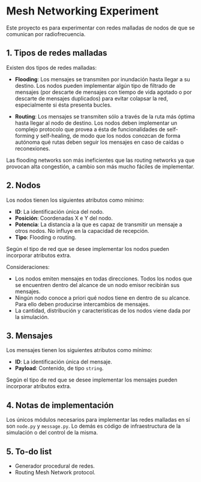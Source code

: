 # Mesh Networking Experiment

Este proyecto es para experimentar con redes malladas de nodos de que se comunican por radiofrecuencia.

## 1. Tipos de redes malladas

Existen dos tipos de redes malladas:

- **Flooding**: Los mensajes se transmiten por inundación hasta llegar a su destino. Los nodos pueden implementar algún tipo de filtrado de mensajes (por descarte de mensajes con tiempo de vida agotado o por descarte de mensajes duplicados) para evitar colapsar la red, especialmente si ésta presenta bucles.

- **Routing**: Los mensajes se transmiten sólo a través de la ruta más óptima hasta llegar al nodo de destino. Los nodos deben implementar un complejo protocolo que provea a ésta de funcionalidades de self-forming y self-healing, de modo que los nodos conozcan de forma autónoma qué rutas deben seguir los mensajes en caso de caídas o reconexiones.

Las flooding networks son más ineficientes que las routing networks ya que provocan alta congestión, a cambio son más mucho fáciles de implementar.

## 2. Nodos

Los nodos tienen los siguientes atributos como mínimo:

- **ID**: La identificación única del nodo.
- **Posición**: Coordenadas X e Y del nodo.
- **Potencia**: La distancia a la que es capaz de transmitir un mensaje a otros nodos. No influye en la capacidad de recepción.
- **Tipo**: Flooding o routing.

Según el tipo de red que se desee implementar los nodos pueden incorporar atributos extra.

Consideraciones:

- Los nodos emiten mensajes en todas direcciones. Todos los nodos que se encuentren dentro del alcance de un nodo emisor recibirán sus mensajes.
- Ningún nodo conoce a priori qué nodos tiene en dentro de su alcance. Para ello deben producirse intercambios de mensajes.
- La cantidad, distribución y características de los nodos viene dada por la simulación.

## 3. Mensajes

Los mensajes tienen los siguientes atributos como mínimo:

- **ID**: La identificación única del mensaje.
- **Payload**: Contenido, de tipo `string`.

Según el tipo de red que se desee implementar los mensajes pueden incorporar atributos extra.

## 4. Notas de implementación

Los únicos módulos necesarios para implementar las redes malladas en sí son `node.py` y `message.py`. Lo demás es código de infraestructura de la simulación o del control de la misma.

## 5. To-do list

- Generador procedural de redes.
- Routing Mesh Network protocol.
